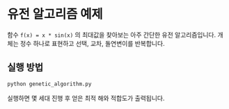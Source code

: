 # 유전 알고리즘 예제

함수 `f(x) = x * sin(x)` 의 최대값을 찾아보는 아주 간단한 유전 알고리즘입니다.
개체는 정수 하나로 표현하고 선택, 교차, 돌연변이를 반복합니다.

## 실행 방법

```bash
python genetic_algorithm.py
```

실행하면 몇 세대 진행 후 얻은 최적 해와 적합도가 출력됩니다.
